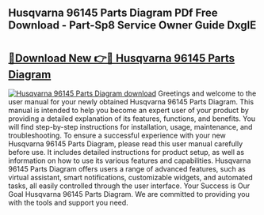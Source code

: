 ## Husqvarna 96145 Parts Diagram PDf Free Download - Part-Sp8 Service Owner Guide DxglE

# <h2><a href="http://dfkraog.blite.top/?on=Husqvarna+96145+Parts+Diagram">🔗Download New 👉🔴 Husqvarna 96145 Parts Diagram</a></h2>

[![Husqvarna 96145 Parts Diagram download](https://i.imgur.com/lujVjoI.png)](http://dfkraog.blite.top/?on=Husqvarna+96145+Parts+Diagram)
Greetings and welcome to the user manual for your newly obtained Husqvarna 96145 Parts Diagram. This manual is intended to help you become an expert user of your product by providing a detailed explanation of its features, functions, and benefits. You will find step-by-step instructions for installation, usage, maintenance, and troubleshooting. To ensure a successful experience with your new Husqvarna 96145 Parts Diagram, please read this user manual carefully before use. It includes detailed instructions for product setup, as well as information on how to use its various features and capabilities. Husqvarna 96145 Parts Diagram offers users a range of advanced features, such as virtual assistant, smart notifications, customizable widgets, and automated tasks, all easily controlled through the user interface. Your Success is Our Goal Husqvarna 96145 Parts Diagram. We are committed to providing you with the tools and support you need.
